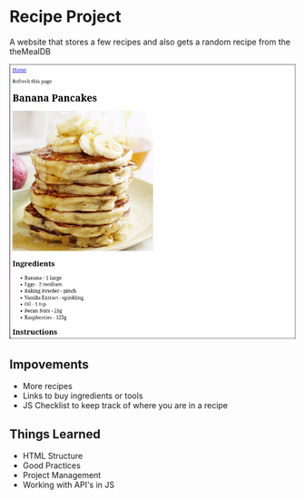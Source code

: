 # Recipe Project

A website that stores a few recipes and also gets a random recipe from the theMealDB

![Website Screenshot](./Screenshot_16-Sep_14-44-18_16215.png)

## Impovements

- More recipes
- Links to buy ingredients or tools
- JS Checklist to keep track of where you are in a recipe

## Things Learned

- HTML Structure
- Good Practices
- Project Management
- Working with API's in JS